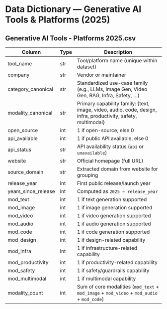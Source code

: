 # Data Dictionary — Generative AI Tools & Platforms (2025)

## Generative AI Tools - Platforms 2025.csv
| Column             | Type   | Description |
|--------------------|--------|-------------|
| tool_name          | str    | Tool/platform name (unique within dataset) |
| company            | str    | Vendor or maintainer |
| category_canonical | str    | Standardized use-case family (e.g., LLMs, Image Gen, Video Gen, RAG, Infra, Safety, …) |
| modality_canonical | str    | Primary capability family: {text, image, video, audio, code, design, infra, productivity, safety, multimodal} |
| open_source        | int    | 1 if open-source, else 0 |
| api_available      | int    | 1 if public API available, else 0 |
| api_status         | str    | API availability status (`api` or `unavailable`) |
| website            | str    | Official homepage (full URL) |
| source_domain      | str    | Extracted domain from website for grouping |
| release_year       | int    | First public release/launch year |
| years_since_release| int    | Computed as `2025 − release_year` |
| mod_text           | int    | 1 if text generation supported |
| mod_image          | int    | 1 if image generation supported |
| mod_video          | int    | 1 if video generation supported |
| mod_audio          | int    | 1 if audio generation supported |
| mod_code           | int    | 1 if code generation supported |
| mod_design         | int    | 1 if design-related capability |
| mod_infra          | int    | 1 if infrastructure-related capability |
| mod_productivity   | int    | 1 if productivity-related capability |
| mod_safety         | int    | 1 if safety/guardrails capability |
| mod_multimodal     | int    | 1 if multimodal capability |
| modality_count     | int    | Sum of core modalities (`mod_text` + `mod_image` + `mod_video` + `mod_audio` + `mod_code`) |
